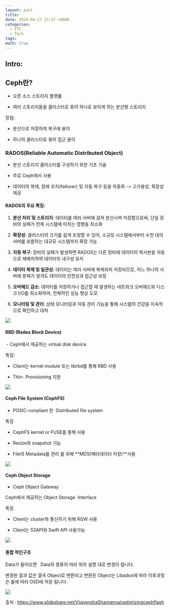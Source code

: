 ```yaml
---
layout: post
title: 
date: 2024-04-27 23:57 +0900
categories:
  - ETC
  - Tech
tags: 
math: true
---
```


## Intro: 

## Ceph란?

- 오픈 소스 스토리지 플랫폼

- 여러 스토리지들을 클러스터로 묶어 하나로 보이게 하는 분산형 스토리지

  
  

장점:

  

- 분산으로 저장하여 복구에 용이

- 하나의 클러스터로 묶어 접근 용이



### RADOS(Reliable Automatic Distributed Object)

  

- 분산 스토리지 클러스터를 구성하기 위한 기초 기술

- 주로 Ceph에서 사용

- 데이터의 복제, 장애 조치(failover) 및 자동 복구 등을 자동화 -> 고가용성, 확장성 제공

  

#### RADOS의 주요 특징:

  

1. **분산 처리 및 스토리지**: 데이터를 여러 서버에 걸쳐 분산시켜 저장함으로써, 단일 장비의 실패가 전체 시스템에 미치는 영향을 최소화

2. **확장성**: 클러스터의 크기를 쉽게 조정할 수 있어, 소규모 시스템에서부터 수천 대의 서버를 포함하는 대규모 시스템까지 확장 가능

3. **자동 복구**: 장비의 실패가 발생하면 RADOS는 다른 장비에 데이터의 복사본을 자동으로 재배치하여 데이터의 내구성 유지

4. **데이터 복제 및 일관성**: 데이터는 여러 서버에 복제되어 저장되므로, 어느 하나의 서버에 문제가 생겨도 데이터의 안전성과 접근성 보장

5. **오버헤드 감소**: 데이터를 저장하거나 접근할 때 발생하는 네트워크 오버헤드와 디스크 I/O를 최소화하여, 전체적인 성능 향상 도모

6. **모니터링 및 관리**: 상태 모니터링과 자동 관리 기능을 통해 시스템의 건강을 지속적으로 확인하고 대처

  

![](https://i.imgur.com/CP5XJjb.png)

#### RBD (Rados Block Device)

 - Ceph에서 제공하는 virtual disk device

  
  

특징:

- Client는 kernel module 또는 librbd를 통해 RBD 사용

- Thin- Provisioning 지원 

  

![](https://blog.kakaocdn.net/dn/tTvNa/btq3hgfs7j6/xzmgeBvDPR4r1kqPhLtSqk/img.png)

  

#### Ceph File System (CephFS)

- POSIC-conpliant 한  Distributed file system

  

특징

- CephFS kernel or FUSE를 통해 사용

- Resize와 snapshot 기능 

- File의 Metadata를 관리 를 위해 **MDS(메타데이터 저장)**사용

  

![](https://blog.kakaocdn.net/dn/rytKQ/btq3dxowbso/Kpn0cmHbnBUM90ZebCW5dK/img.png)

  

#### Ceph Object Storage 

- Ceph Object Gateway

  

Ceph에서 제공하는 Object Storage  Interface

  

특징

  

- Client는 cluster와 통신하기 위해 RGW 사용

- Client는 S3API와 Swift API 사용가능

  

![](https://blog.kakaocdn.net/dn/esBNux/btq3dPbKi7b/CRj30dhk6nxEc5BMO9PlSk/img.png)

  

#### 종합 적인구조 

  

Data가 들어오면   Data의 종류의 따라 위의 설명 대로 변경이 됩니다.

  

변경된 결과 값은 결국 Object로 변환되고 변환된 Object는 Libados에 따라 이후과정은 룰에 따라 OSD에 저장 됩니다.

  

![](https://blog.kakaocdn.net/dn/ex3uQw/btq3ghZ8lKe/uxOcYxDrOtR74t4WH9XMSK/img.jpg)

  

출처 : https://www.slideshare.net/VijayendraShamanna/optimizingcephflash